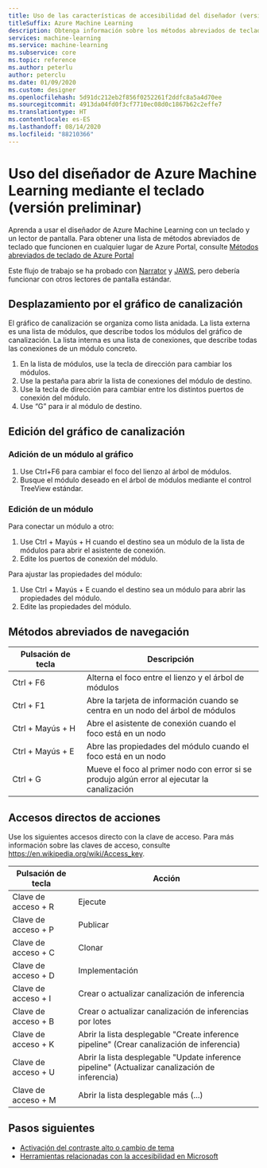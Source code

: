 ```yaml
---
title: Uso de las características de accesibilidad del diseñador (versión preliminar)
titleSuffix: Azure Machine Learning
description: Obtenga información sobre los métodos abreviados de teclado y las características de accesibilidad del lector de pantalla disponibles en el diseñador.
services: machine-learning
ms.service: machine-learning
ms.subservice: core
ms.topic: reference
ms.author: peterlu
author: peterclu
ms.date: 01/09/2020
ms.custom: designer
ms.openlocfilehash: 5d91dc212eb2f856f0252261f2ddfc8a5a4d70ee
ms.sourcegitcommit: 4913da04fd0f3cf7710ec08d0c1867b62c2effe7
ms.translationtype: HT
ms.contentlocale: es-ES
ms.lasthandoff: 08/14/2020
ms.locfileid: "88210366"
---
```

# <a name="use-a-keyboard-to-use-azure-machine-learning-designer-preview"></a>Uso del diseñador de Azure Machine Learning mediante el teclado (versión preliminar)

Aprenda a usar el diseñador de Azure Machine Learning con un teclado y un lector de pantalla. Para obtener una lista de métodos abreviados de teclado que funcionen en cualquier lugar de Azure Portal, consulte [Métodos abreviados de teclado de Azure Portal](../azure-portal/azure-portal-keyboard-shortcuts.md)

Este flujo de trabajo se ha probado con [Narrator](https://support.microsoft.com/help/22798/windows-10-complete-guide-to-narrator) y [JAWS](https://www.freedomscientific.com/products/software/jaws/), pero debería funcionar con otros lectores de pantalla estándar.

## <a name="navigate-the-pipeline-graph"></a>Desplazamiento por el gráfico de canalización

El gráfico de canalización se organiza como lista anidada. La lista externa es una lista de módulos, que describe todos los módulos del gráfico de canalización. La lista interna es una lista de conexiones, que describe todas las conexiones de un módulo concreto.  

1. En la lista de módulos, use la tecla de dirección para cambiar los módulos.
1. Use la pestaña para abrir la lista de conexiones del módulo de destino.
1. Use la tecla de dirección para cambiar entre los distintos puertos de conexión del módulo.
1. Use “G” para ir al módulo de destino.

## <a name="edit-the-pipeline-graph"></a>Edición del gráfico de canalización

### <a name="add-a-module-to-the-graph"></a>Adición de un módulo al gráfico

1. Use Ctrl+F6 para cambiar el foco del lienzo al árbol de módulos.
1. Busque el módulo deseado en el árbol de módulos mediante el control TreeView estándar.

### <a name="edit-a-module"></a>Edición de un módulo

Para conectar un módulo a otro:

1. Use Ctrl + Mayús + H cuando el destino sea un módulo de la lista de módulos para abrir el asistente de conexión.
1. Edite los puertos de conexión del módulo.

Para ajustar las propiedades del módulo:

1. Use Ctrl + Mayús + E cuando el destino sea un módulo para abrir las propiedades del módulo.
1. Edite las propiedades del módulo.

## <a name="navigation-shortcuts"></a>Métodos abreviados de navegación

| Pulsación de tecla | Descripción |
|-|-|
| Ctrl + F6 | Alterna el foco entre el lienzo y el árbol de módulos |
| Ctrl + F1   | Abre la tarjeta de información cuando se centra en un nodo del árbol de módulos |
| Ctrl + Mayús + H | Abre el asistente de conexión cuando el foco está en un nodo |
| Ctrl + Mayús + E | Abre las propiedades del módulo cuando el foco está en un nodo |
| Ctrl + G | Mueve el foco al primer nodo con error si se produjo algún error al ejecutar la canalización |

## <a name="action-shortcuts"></a>Accesos directos de acciones

Use los siguientes accesos directo con la clave de acceso. Para más información sobre las claves de acceso, consulte https://en.wikipedia.org/wiki/Access_key.

| Pulsación de tecla | Acción |
|-|-|
| Clave de acceso + R | Ejecute |
| Clave de acceso + P | Publicar |
| Clave de acceso + C | Clonar |
| Clave de acceso + D | Implementación |
| Clave de acceso + I | Crear o actualizar canalización de inferencia |
| Clave de acceso + B | Crear o actualizar canalización de inferencias por lotes |
| Clave de acceso + K | Abrir la lista desplegable "Create inference pipeline" (Crear canalización de inferencia) |
| Clave de acceso + U | Abrir la lista desplegable "Update inference pipeline" (Actualizar canalización de inferencia) |
| Clave de acceso + M | Abrir la lista desplegable más (...) |

## <a name="next-steps"></a>Pasos siguientes

- [Activación del contraste alto o cambio de tema](../azure-portal/set-preferences.md#choose-a-theme-or-enable-high-contrast)
- [Herramientas relacionadas con la accesibilidad en Microsoft](https://www.microsoft.com/accessibility)
